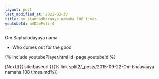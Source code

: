 ```yaml
---
layout: post
last_modified_at: 2021-03-30
title: om skandadharaaya namaha 108 times
youtubeId: a4DbeFv7s-4
---
```

 
 
Om Saphalodayaya nama 
 
 -  Who comes out for the good 
 
  
 
  
 
 
 
 
 
 


{% include youtubePlayer.html id=page.youtubeId %}
 
[Next]({{ site.baseurl }}{% link  split2/_posts/2015-09-22-Om bhaavaaya namaha 108 times.md%})
 

